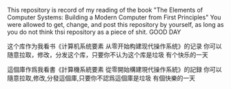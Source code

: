 This repository is record of my reading of the book 
"The Elements of Computer Systems: 
Building a Modern Computer from First Principles"
You were allowed to get, change, and post this repository by yourself, 
as long as you do not think thsi repository as a piece of shit.
GOOD DAY

这个库作为我看书《计算机系统要素 从零开始构建现代操作系统》的记录
你可以随意拉取，修改，分发这个库，只要你不认为这个库是垃圾
有个快乐的一天

這個庫作爲我看書《計算機系統要素 從零開始構建現代操作系統》的記録
你可以隨意拉取,修改,分發這個庫,只要你不認爲這個庫是垃圾
有個快樂的一天
